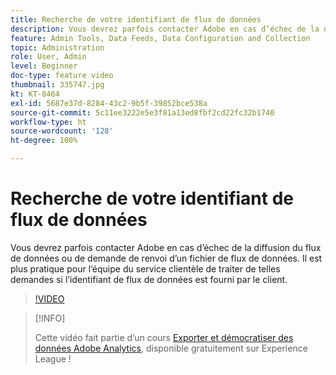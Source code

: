 ```yaml
---
title: Recherche de votre identifiant de flux de données
description: Vous devrez parfois contacter Adobe en cas d’échec de la diffusion du flux de données ou de demande de renvoi d’un fichier de flux de données. Il est plus pratique pour l’équipe du service clientèle de traiter de telles demandes si l’identifiant de flux de données est fourni par le client.
feature: Admin Tools, Data Feeds, Data Configuration and Collection
topic: Administration
role: User, Admin
level: Beginner
doc-type: feature video
thumbnail: 335747.jpg
kt: KT-8464
exl-id: 5687e37d-8284-43c2-9b5f-39852bce538a
source-git-commit: 5c11ee3222e5e3f81a13ed8fbf2cd22fc32b1740
workflow-type: ht
source-wordcount: '128'
ht-degree: 100%

---
```


# Recherche de votre identifiant de flux de données

Vous devrez parfois contacter Adobe en cas d’échec de la diffusion du flux de données ou de demande de renvoi d’un fichier de flux de données. Il est plus pratique pour l’équipe du service clientèle de traiter de telles demandes si l’identifiant de flux de données est fourni par le client.

>[!VIDEO](https://video.tv.adobe.com/v/335747/?quality=12&learn=on)

>[!INFO]
>
> Cette vidéo fait partie d’un cours [Exporter et démocratiser des données Adobe Analytics](https://experienceleague.adobe.com/?recommended=Analytics-A-1-2022.1.democratizing), disponible gratuitement sur Experience League !